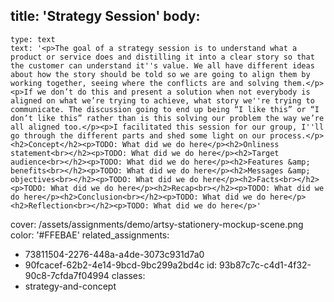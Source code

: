 title: 'Strategy Session'
body:
  -
    type: text
    text: '<p>The goal of a strategy session is to understand what a product or service does and distilling it into a clear story so that the customer can understand it''s value. We all have different ideas about how the story should be told so we are going to align them by working together, seeing where the conflicts are and solving them.</p><p>If we don’t do this and present a solution when not everybody is aligned on what we’re trying to achieve, what story we''re trying to communicate. The discussion going to end up being “I like this” or “I don’t like this” rather than is this solving our problem the way we’re all aligned too.</p><p>I facilitated this session for our group, I''ll go through the different parts and shed some light on our process.</p><h2>Concept</h2><p>TODO: What did we do here</p><h2>Onliness statement<br></h2><p>TODO: What did we do here</p><h2>Target audience<br></h2><p>TODO: What did we do here</p><h2>Features &amp; benefits<br></h2><p>TODO: What did we do here</p><h2>Messages &amp; objectives<br></h2><p>TODO: What did we do here</p><h2>Facts<br></h2><p>TODO: What did we do here</p><h2>Recap<br></h2><p>TODO: What did we do here</p><h2>Conclusion<br></h2><p>TODO: What did we do here</p><h2>Reflection<br></h2><p>TODO: What did we do here</p>'
cover: /assets/assignments/demo/artsy-stationery-mockup-scene.png
color: '#FFEBAE'
related_assignments:
  - 73811504-2276-448a-a4de-3073c931d7a0
  - 90fcacef-62b2-4e14-9bcd-9bc299a2bd4c
id: 93b87c7c-c4d1-4f32-90c8-7cfda7f04994
classes:
  - strategy-and-concept
